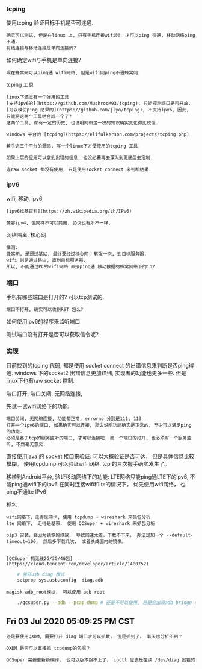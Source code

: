 
### tcping 

使用tcping 验证目标手机是否可连通. 

	确实可以测试, 但是在linux 上, 只有手机连接wifi时, 才可以ping 得通, 移动网络ping不通. 
	有线连接与移动连接是单向连接的? 

如何确定wifi与手机是单向连接? 

	现在蜂窝网可以ping通 wifi网络, 但是wifi网ping不通蜂窝网. 

tcping 工具

	linux下还没有一个好用的工具 
	[支持ipv6的](https://github.com/MushrooM93/tcping), 只能探测端口是否开放. 
	[可以模仿ping 结果的](https://github.com/jlyo/tcping), 不支持ipv6, 因此, 只能将这两个工具结合成一个了? 
	这两个工具, 都有一定的历史, 也说明网络这一块的知识确实变化得比较慢. 

	windows 平台的 [tcping](https://elifulkerson.com/projects/tcping.php)

	着手这三个平台的源码, 写一个linux下方便使用的tcping 工具. 

	如果上层的应用可以拿到出错的信息, 也没必要再去深入到更底层去定制. 

	连raw socket 都没有使用, 只是使用socket connect 来判断结果.
	
### ipv6

wifi, 移动, ipv6 
	
	[ipv6维基百科](https://zh.wikipedia.org/zh/IPv6)

	兼容ipv4, 但同样不可以共用. 协议也有所不一样.


网络隔离, 核心网

	推测: 
	蜂窝网, 是通过基站, 最终要经过核心网, 转发一次, 到目标服务器. 
	wifi 则是通过路由, 直到目标服务器. 
	所以, 不能通过PC的wifi网络 直接ping通 移动数据的蜂窝网络下的ip? 
	
### 端口

手机有哪些端口是打开的? 可以tcp测试的. 

	端口不打开, 确实可以收到RST 包么?  

如何使用ipv6的程序来监听端口

测试端口没有打开是否可以获取信令呢? 


### 实现

目前找到的tcping 代码, 都是使用 socket connect 的出错信息来判断是否ping得通. windows 下的socket2 出错信息更加详细, 实现者的功能也更多一些.  但是linux下也有raw socket 控制.

端口打开, 端口关闭, 无网络连接, 

先试一试wifi网络下的功能:

	端口关闭, 无网络连接, 功能都正常, errorno 分别是111, 113
	打开一个ipv6的端口, 如果确实可以连接, 那么说明功能确实是正常的, 至少可以满足ping的功能. 
	必须是基于tcp的服务监听的端口, 才可以连接吧. 而一个端口的打开, 也必须有一个服务监听, 不然毫无意义. 
	
直接使用java 的 socket 接口来验证:
	可以大概验证是否可达， 但是具体信息比较模糊。 
	使用tcpdump 可以验证wifi 网络, tcp 的三次握手确实发生了。 

移植到Android平台, 验证移动网络下的功能:
	LTE网络只能ping通LTE下的ipv6, 不能ping通wifi下的ipv6
	在同时连接wifi和lte的情况下， 优先使用wifi网络， 也ping不通lte IPv6

抓包

	wifi网络下，走得是网卡, 使用 tcpdump + wireshark 来抓包分析
	lte 网络下， 走得是基带， 使用 QCSuper + wireshark 来抓包分析

	pip3 安装，会因为镜像的缘故， 导致网速太差，下载不下来， 办法是加一个 --default-timeout=100， 然后多下载几次， 或者换成国内的镜像。 
	

	[QCSuper 抓无线2G/3G/4G包](https://cloud.tencent.com/developer/article/1480752)

```sh
	# 强开usb diag 模式
	setprop sys.usb.config  diag,adb
```

	magisk adb_root模块， 可以使用 adb root

```sh
	./qcsuper.py --adb --pcap-dump # 还是不可以使用, 总是会出现adb bridge closed, 问题应该还是出在 adb_bridge
```


## Fri 03 Jul 2020 05:09:25 PM CST

	还是要使用QXDM, 需要打开 diag 端口才可以抓数， 但是抓到了， 半天也分析不到？

	QXDM 是否可以直接抓 tcpdump的包呢？ 

	QCSuper 需要重新新编译， 也可以版本跟不上了， ioctl 应该是在读 /dev/diag 出错的

